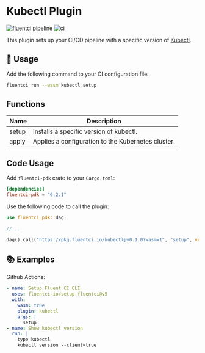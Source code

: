 # Kubectl Plugin

[![fluentci pipeline](https://shield.fluentci.io/x/kubectl)](https://pkg.fluentci.io/kubectl)
[![ci](https://github.com/fluentci-io/kubectl-plugin/actions/workflows/ci.yml/badge.svg)](https://github.com/fluentci-io/kubectl-plugin/actions/workflows/ci.yml)

This plugin sets up your CI/CD pipeline with a specific version of [Kubectl](https://github.com/kubernetes/kubectl).

## 🚀 Usage

Add the following command to your CI configuration file:

```bash
fluentci run --wasm kubectl setup
```

## Functions

| Name     | Description                                        |
| -------- | -------------------------------------------------- |
| setup    | Installs a specific version of kubectl.            |
| apply    | Applies a configuration to the Kubernetes cluster. |

## Code Usage

Add `fluentci-pdk` crate to your `Cargo.toml`:

```toml
[dependencies]
fluentci-pdk = "0.2.1"
```

Use the following code to call the plugin:

```rust
use fluentci_pdk::dag;

// ...

dag().call("https://pkg.fluentci.io/kubectl@v0.1.0?wasm=1", "setup", vec!["latest"])?;
```

## 📚 Examples

Github Actions:

```yaml
- name: Setup Fluent CI CLI
  uses: fluentci-io/setup-fluentci@v5
  with:
    wasm: true
    plugin: kubectl
    args: |
      setup
- name: Show kubectl version
  run: |
    type kubectl
    kubectl version --client=true
```
